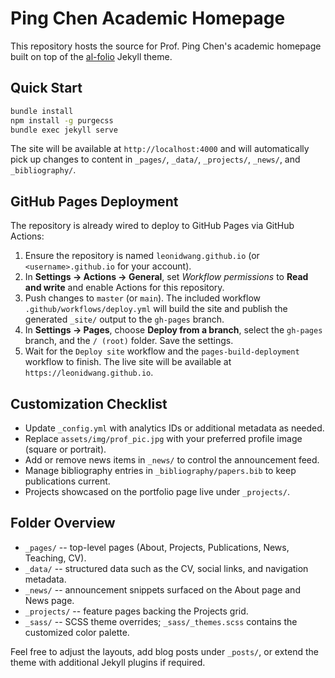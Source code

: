 # Ping Chen Academic Homepage

This repository hosts the source for Prof. Ping Chen's academic homepage built on top of the [al-folio](https://github.com/alshedivat/al-folio) Jekyll theme.

## Quick Start

```bash
bundle install
npm install -g purgecss
bundle exec jekyll serve
```

The site will be available at `http://localhost:4000` and will automatically pick up changes to content in `_pages/`, `_data/`, `_projects/`, `_news/`, and `_bibliography/`.

## GitHub Pages Deployment

The repository is already wired to deploy to GitHub Pages via GitHub Actions:

1. Ensure the repository is named `leonidwang.github.io` (or `<username>.github.io` for your account).
2. In **Settings -> Actions -> General**, set *Workflow permissions* to **Read and write** and enable Actions for this repository.
3. Push changes to `master` (or `main`). The included workflow `.github/workflows/deploy.yml` will build the site and publish the generated `_site/` output to the `gh-pages` branch.
4. In **Settings -> Pages**, choose **Deploy from a branch**, select the `gh-pages` branch, and the `/ (root)` folder. Save the settings.
5. Wait for the `Deploy site` workflow and the `pages-build-deployment` workflow to finish. The live site will be available at `https://leonidwang.github.io`.

## Customization Checklist

- Update `_config.yml` with analytics IDs or additional metadata as needed.
- Replace `assets/img/prof_pic.jpg` with your preferred profile image (square or portrait).
- Add or remove news items in `_news/` to control the announcement feed.
- Manage bibliography entries in `_bibliography/papers.bib` to keep publications current.
- Projects showcased on the portfolio page live under `_projects/`.

## Folder Overview

- `_pages/` -- top-level pages (About, Projects, Publications, News, Teaching, CV).
- `_data/` -- structured data such as the CV, social links, and navigation metadata.
- `_news/` -- announcement snippets surfaced on the About page and News page.
- `_projects/` -- feature pages backing the Projects grid.
- `_sass/` -- SCSS theme overrides; `_sass/_themes.scss` contains the customized color palette.

Feel free to adjust the layouts, add blog posts under `_posts/`, or extend the theme with additional Jekyll plugins if required.
